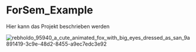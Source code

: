 # ForSem_Example

Hier kann das Projekt beschrieben werden

![rebholdo_95940_a_cute_animated_fox_with_big_eyes_dressed_as_san_9a891419-3c9e-48d2-8455-a9ec7edc3e92](https://github.com/rebholdo/ForSem_Example/assets/82679651/ba26b5a5-005e-4840-815b-eb21802ea9bd)
